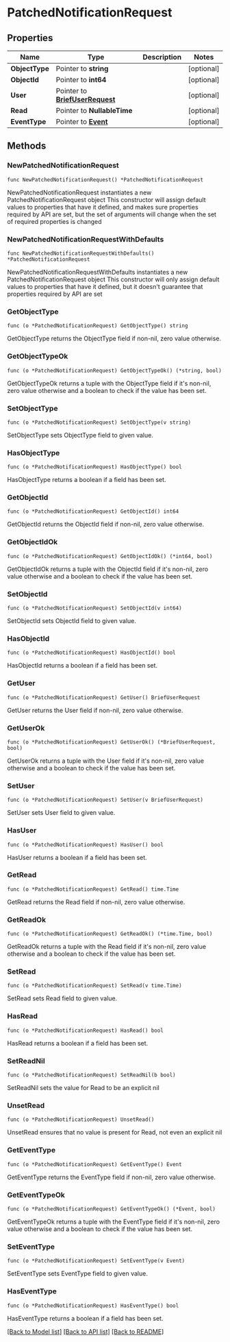 # PatchedNotificationRequest

## Properties

Name | Type | Description | Notes
------------ | ------------- | ------------- | -------------
**ObjectType** | Pointer to **string** |  | [optional] 
**ObjectId** | Pointer to **int64** |  | [optional] 
**User** | Pointer to [**BriefUserRequest**](BriefUserRequest.md) |  | [optional] 
**Read** | Pointer to **NullableTime** |  | [optional] 
**EventType** | Pointer to [**Event**](Event.md) |  | [optional] 

## Methods

### NewPatchedNotificationRequest

`func NewPatchedNotificationRequest() *PatchedNotificationRequest`

NewPatchedNotificationRequest instantiates a new PatchedNotificationRequest object
This constructor will assign default values to properties that have it defined,
and makes sure properties required by API are set, but the set of arguments
will change when the set of required properties is changed

### NewPatchedNotificationRequestWithDefaults

`func NewPatchedNotificationRequestWithDefaults() *PatchedNotificationRequest`

NewPatchedNotificationRequestWithDefaults instantiates a new PatchedNotificationRequest object
This constructor will only assign default values to properties that have it defined,
but it doesn't guarantee that properties required by API are set

### GetObjectType

`func (o *PatchedNotificationRequest) GetObjectType() string`

GetObjectType returns the ObjectType field if non-nil, zero value otherwise.

### GetObjectTypeOk

`func (o *PatchedNotificationRequest) GetObjectTypeOk() (*string, bool)`

GetObjectTypeOk returns a tuple with the ObjectType field if it's non-nil, zero value otherwise
and a boolean to check if the value has been set.

### SetObjectType

`func (o *PatchedNotificationRequest) SetObjectType(v string)`

SetObjectType sets ObjectType field to given value.

### HasObjectType

`func (o *PatchedNotificationRequest) HasObjectType() bool`

HasObjectType returns a boolean if a field has been set.

### GetObjectId

`func (o *PatchedNotificationRequest) GetObjectId() int64`

GetObjectId returns the ObjectId field if non-nil, zero value otherwise.

### GetObjectIdOk

`func (o *PatchedNotificationRequest) GetObjectIdOk() (*int64, bool)`

GetObjectIdOk returns a tuple with the ObjectId field if it's non-nil, zero value otherwise
and a boolean to check if the value has been set.

### SetObjectId

`func (o *PatchedNotificationRequest) SetObjectId(v int64)`

SetObjectId sets ObjectId field to given value.

### HasObjectId

`func (o *PatchedNotificationRequest) HasObjectId() bool`

HasObjectId returns a boolean if a field has been set.

### GetUser

`func (o *PatchedNotificationRequest) GetUser() BriefUserRequest`

GetUser returns the User field if non-nil, zero value otherwise.

### GetUserOk

`func (o *PatchedNotificationRequest) GetUserOk() (*BriefUserRequest, bool)`

GetUserOk returns a tuple with the User field if it's non-nil, zero value otherwise
and a boolean to check if the value has been set.

### SetUser

`func (o *PatchedNotificationRequest) SetUser(v BriefUserRequest)`

SetUser sets User field to given value.

### HasUser

`func (o *PatchedNotificationRequest) HasUser() bool`

HasUser returns a boolean if a field has been set.

### GetRead

`func (o *PatchedNotificationRequest) GetRead() time.Time`

GetRead returns the Read field if non-nil, zero value otherwise.

### GetReadOk

`func (o *PatchedNotificationRequest) GetReadOk() (*time.Time, bool)`

GetReadOk returns a tuple with the Read field if it's non-nil, zero value otherwise
and a boolean to check if the value has been set.

### SetRead

`func (o *PatchedNotificationRequest) SetRead(v time.Time)`

SetRead sets Read field to given value.

### HasRead

`func (o *PatchedNotificationRequest) HasRead() bool`

HasRead returns a boolean if a field has been set.

### SetReadNil

`func (o *PatchedNotificationRequest) SetReadNil(b bool)`

 SetReadNil sets the value for Read to be an explicit nil

### UnsetRead
`func (o *PatchedNotificationRequest) UnsetRead()`

UnsetRead ensures that no value is present for Read, not even an explicit nil
### GetEventType

`func (o *PatchedNotificationRequest) GetEventType() Event`

GetEventType returns the EventType field if non-nil, zero value otherwise.

### GetEventTypeOk

`func (o *PatchedNotificationRequest) GetEventTypeOk() (*Event, bool)`

GetEventTypeOk returns a tuple with the EventType field if it's non-nil, zero value otherwise
and a boolean to check if the value has been set.

### SetEventType

`func (o *PatchedNotificationRequest) SetEventType(v Event)`

SetEventType sets EventType field to given value.

### HasEventType

`func (o *PatchedNotificationRequest) HasEventType() bool`

HasEventType returns a boolean if a field has been set.


[[Back to Model list]](../README.md#documentation-for-models) [[Back to API list]](../README.md#documentation-for-api-endpoints) [[Back to README]](../README.md)


